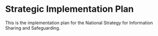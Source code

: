 Strategic Implementation Plan
=============================

This is the implementation plan for the National Strategy for Information Sharing and Safeguarding.
